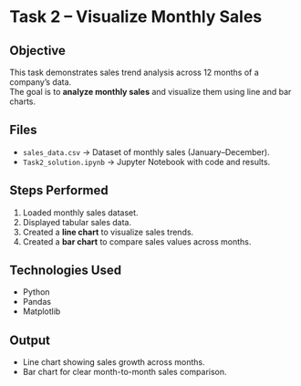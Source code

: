 # Task 2 – Visualize Monthly Sales

## Objective
This task demonstrates sales trend analysis across 12 months of a company’s data.  
The goal is to **analyze monthly sales** and visualize them using line and bar charts.

## Files
- `sales_data.csv` → Dataset of monthly sales (January–December).  
- `Task2_solution.ipynb` → Jupyter Notebook with code and results.  

## Steps Performed
1. Loaded monthly sales dataset.  
2. Displayed tabular sales data.  
3. Created a **line chart** to visualize sales trends.  
4. Created a **bar chart** to compare sales values across months.  

## Technologies Used
- Python  
- Pandas  
- Matplotlib  

## Output
- Line chart showing sales growth across months.  
- Bar chart for clear month-to-month sales comparison.  
